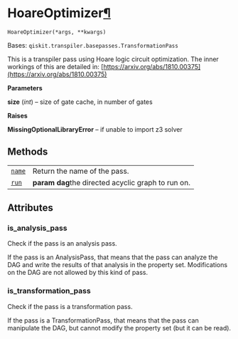 # HoareOptimizer[¶](#hoareoptimizer "Permalink to this headline")

<span id="undefined" />

`HoareOptimizer(*args, **kwargs)`

Bases: `qiskit.transpiler.basepasses.TransformationPass`

This is a transpiler pass using Hoare logic circuit optimization. The inner workings of this are detailed in: [https://arxiv.org/abs/1810.00375](https://arxiv.org/abs/1810.00375)

**Parameters**

**size** (*int*) – size of gate cache, in number of gates

**Raises**

**MissingOptionalLibraryError** – if unable to import z3 solver

## Methods

|                                                                                                                                                    |                                                    |
| -------------------------------------------------------------------------------------------------------------------------------------------------- | -------------------------------------------------- |
| [`name`](qiskit.transpiler.passes.HoareOptimizer.name#qiskit.transpiler.passes.HoareOptimizer.name "qiskit.transpiler.passes.HoareOptimizer.name") | Return the name of the pass.                       |
| [`run`](qiskit.transpiler.passes.HoareOptimizer.run#qiskit.transpiler.passes.HoareOptimizer.run "qiskit.transpiler.passes.HoareOptimizer.run")     | **param dag**the directed acyclic graph to run on. |

## Attributes

<span id="undefined" />

### is\_analysis\_pass

Check if the pass is an analysis pass.

If the pass is an AnalysisPass, that means that the pass can analyze the DAG and write the results of that analysis in the property set. Modifications on the DAG are not allowed by this kind of pass.

<span id="undefined" />

### is\_transformation\_pass

Check if the pass is a transformation pass.

If the pass is a TransformationPass, that means that the pass can manipulate the DAG, but cannot modify the property set (but it can be read).
